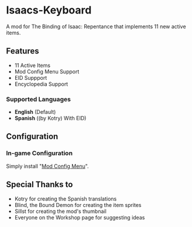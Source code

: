 # Isaacs-Keyboard
A mod for The Binding of Isaac: Repentance that implements 11 new active items.


## Features
- 11 Active Items
- Mod Config Menu Support
- EID Suppport
- Encyclopedia Support

### Supported Languages
- **English** (Default)
- **Spanish** ((by Kotry) With EID)


## Configuration

### In-game Configuration

Simply install &quot;[Mod Config Menu](https://steamcommunity.com/sharedfiles/filedetails/?id=2487535818)&quot;.


## Special Thanks to
- Kotry for creating the Spanish translations
- Blind, the Bound Demon for creating the item sprites
- Sillst for creating the mod's thumbnail
- Everyone on the Workshop page for suggesting ideas
